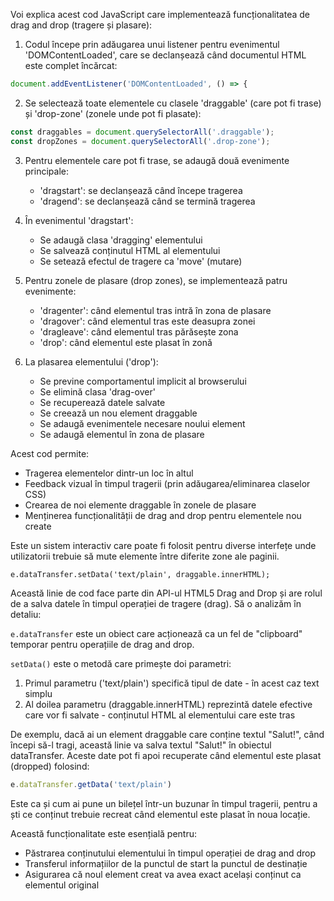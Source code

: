 Voi explica acest cod JavaScript care implementează funcționalitatea de drag and drop (tragere și plasare):

1. Codul începe prin adăugarea unui listener pentru evenimentul 'DOMContentLoaded', care se declanșează când documentul HTML este complet încărcat:

```javascript
document.addEventListener('DOMContentLoaded', () => {
```

2. Se selectează toate elementele cu clasele 'draggable' (care pot fi trase) și 'drop-zone' (zonele unde pot fi plasate):

```javascript
const draggables = document.querySelectorAll('.draggable');
const dropZones = document.querySelectorAll('.drop-zone');
```

3. Pentru elementele care pot fi trase, se adaugă două evenimente principale:
   - 'dragstart': se declanșează când începe tragerea
   - 'dragend': se declanșează când se termină tragerea

4. În evenimentul 'dragstart':
   - Se adaugă clasa 'dragging' elementului
   - Se salvează conținutul HTML al elementului
   - Se setează efectul de tragere ca 'move' (mutare)

5. Pentru zonele de plasare (drop zones), se implementează patru evenimente:
   - 'dragenter': când elementul tras intră în zona de plasare
   - 'dragover': când elementul tras este deasupra zonei
   - 'dragleave': când elementul tras părăsește zona
   - 'drop': când elementul este plasat în zonă

6. La plasarea elementului ('drop'):
   - Se previne comportamentul implicit al browserului
   - Se elimină clasa 'drag-over'
   - Se recuperează datele salvate
   - Se creează un nou element draggable
   - Se adaugă evenimentele necesare noului element
   - Se adaugă elementul în zona de plasare

Acest cod permite:
- Tragerea elementelor dintr-un loc în altul
- Feedback vizual în timpul tragerii (prin adăugarea/eliminarea claselor CSS)
- Crearea de noi elemente draggable în zonele de plasare
- Menținerea funcționalității de drag and drop pentru elementele nou create

Este un sistem interactiv care poate fi folosit pentru diverse interfețe unde utilizatorii trebuie să mute elemente între diferite zone ale paginii.

```
e.dataTransfer.setData('text/plain', draggable.innerHTML);

```
Această linie de cod face parte din API-ul HTML5 Drag and Drop și are rolul de a salva datele în timpul operației de tragere (drag). Să o analizăm în detaliu:

`e.dataTransfer` este un obiect care acționează ca un fel de "clipboard" temporar pentru operațiile de drag and drop. 

`setData()` este o metodă care primește doi parametri:
1. Primul parametru ('text/plain') specifică tipul de date - în acest caz text simplu
2. Al doilea parametru (draggable.innerHTML) reprezintă datele efective care vor fi salvate - conținutul HTML al elementului care este tras

De exemplu, dacă ai un element draggable care conține textul "Salut!", când începi să-l tragi, această linie va salva textul "Salut!" în obiectul dataTransfer. Aceste date pot fi apoi recuperate când elementul este plasat (dropped) folosind:
```javascript
e.dataTransfer.getData('text/plain')
```

Este ca și cum ai pune un bilețel într-un buzunar în timpul tragerii, pentru a ști ce conținut trebuie recreat când elementul este plasat în noua locație.

Această funcționalitate este esențială pentru:
- Păstrarea conținutului elementului în timpul operației de drag and drop
- Transferul informațiilor de la punctul de start la punctul de destinație
- Asigurarea că noul element creat va avea exact același conținut ca elementul original
